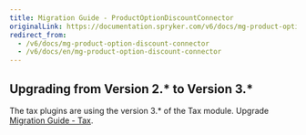 ```yaml
---
title: Migration Guide - ProductOptionDiscountConnector
originalLink: https://documentation.spryker.com/v6/docs/mg-product-option-discount-connector
redirect_from:
  - /v6/docs/mg-product-option-discount-connector
  - /v6/docs/en/mg-product-option-discount-connector
---
```


## Upgrading from Version 2.* to Version 3.*
The tax plugins are using the version 3.* of the Tax module. Upgrade [Migration Guide - Tax](/docs/scos/dev/migration-and-integration/202001.0/module-migration-guides/migration-guide-tax.html).

